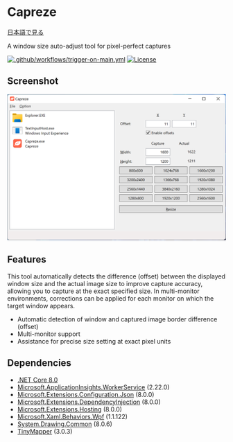 # Capreze

[日本語で見る](README.ja-jp.md)

A window size auto-adjust tool for pixel-perfect captures

[![.github/workflows/trigger-on-main.yml](https://github.com/karamem0/capreze/actions/workflows/trigger-on-main.yml/badge.svg)](https://github.com/karamem0/capreze/actions/workflows/trigger-on-main.yml)
[![License](https://img.shields.io/github/license/karamem0/capreze.svg)](https://github.com/karamem0/capreze/blob/main/LICENSE)

## Screenshot

![Screenshot](./assets/Screenshot.png)

## Features

This tool automatically detects the difference (offset) between the displayed window size and the actual image size to improve capture accuracy, allowing you to capture at the exact specified size. In multi-monitor environments, corrections can be applied for each monitor on which the target window appears.

- Automatic detection of window and captured image border difference (offset)
- Multi-monitor support
- Assistance for precise size setting at exact pixel units

## Dependencies

- [.NET Core 8.0](https://dotnet.microsoft.com/download/dotnet-core/8.0)
- [Microsoft.ApplicationInsights.WorkerService](https://www.nuget.org/packages/Microsoft.ApplicationInsights.WorkerService/2.22.0) (2.22.0)
- [Microsoft.Extensions.Configuration.Json](https://www.nuget.org/packages/Microsoft.Extensions.Configuration.Json/8.0.0) (8.0.0)
- [Microsoft.Extensions.DependencyInjection](https://www.nuget.org/packages/Microsoft.Extensions.DependencyInjection/8.0.0) (8.0.0)
- [Microsoft.Extensions.Hosting](https://www.nuget.org/packages/Microsoft.Extensions.Hosting/8.0.0) (8.0.0)
- [Microsoft.Xaml.Behaviors.Wpf](https://www.nuget.org/packages/Microsoft.Xaml.Behaviors.Wpf/1.1.122) (1.1.122)
- [System.Drawing.Common](https://www.nuget.org/packages/System.Drawing.Common/8.0.6) (8.0.6)
- [TinyMapper](https://www.nuget.org/packages/TinyMapper/3.0.3) (3.0.3)
